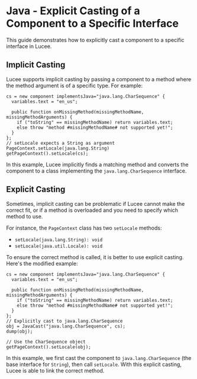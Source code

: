 <!--
{
  "title": "Java - Explicit Casting of a Component to a Specific Interface",
  "id": "java-explicit-casting",
  "since": "6.0",
  "categories": [
    "java"
  ],
  "description": "Shows how to explicitly cast a component to a specific interface.",
  "keywords": [
    "java",
    "cast",
    "convert",
    "method"
  ],
  "related": [
    "function-javacast",
    "tag-component"
  ]
}
-->

# Java - Explicit Casting of a Component to a Specific Interface

This guide demonstrates how to explicitly cast a component to a specific interface in Lucee.

## Implicit Casting

Lucee supports implicit casting by passing a component to a method where the method argument is of a specific type. For example:

```lucee
cs = new component implementsJava="java.lang.CharSequence" {
  variables.text = "en_us";

  public function onMissingMethod(missingMethodName, missingMethodArguments) {
    if ("toString" == missingMethodName) return variables.text;
    else throw "method #missingMethodName# not supported yet!";
  }
};
// setLocale expects a String as argument PageContext.setLocale(java.lang.String)
getPageContext().setLocale(cs);
```

In this example, Lucee implicitly finds a matching method and converts the component to a class implementing the `java.lang.CharSequence` interface.

## Explicit Casting

Sometimes, implicit casting can be problematic if Lucee cannot make the correct fit, or if a method is overloaded and you need to specify which method to use. 

For instance, the `PageContext` class has two `setLocale` methods:

- `setLocale(java.lang.String): void`
- `setLocale(java.util.Locale): void`

To ensure the correct method is called, it is better to use explicit casting. Here's the modified example:

```lucee
cs = new component implementsJava="java.lang.CharSequence" {
  variables.text = "en_us";

  public function onMissingMethod(missingMethodName, missingMethodArguments) {
    if ("toString" == missingMethodName) return variables.text;
    else throw "method #missingMethodName# not supported yet!";
  }
};
// Explicitly cast to java.lang.CharSequence
obj = JavaCast("java.lang.CharSequence", cs);
dump(obj);

// Use the CharSequence object
getPageContext().setLocale(obj);
```

In this example, we first cast the component to `java.lang.CharSequence` (the base interface for `String`), then call `setLocale`. With this explicit casting, Lucee is able to link the correct method.
